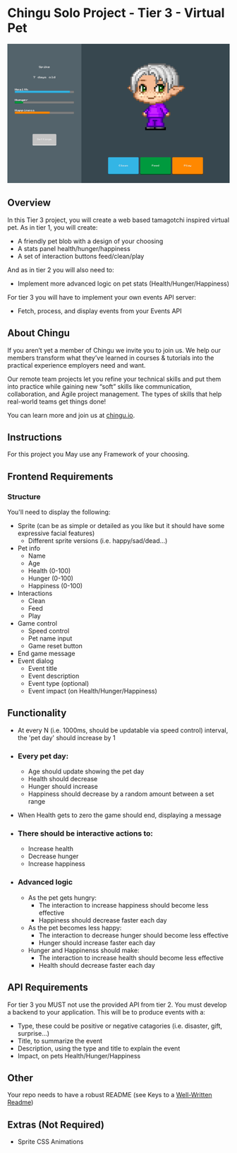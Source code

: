 # Chingu Solo Project - Tier 3 - Virtual Pet

![screenshot](./assets/screenshot.png)

## Overview

In this Tier 3 project, you will create a web based tamagotchi inspired virtual pet. As in tier 1, you will create:

- A friendly pet blob with a design of your choosing
- A stats panel health/hunger/happiness
- A set of interaction buttons feed/clean/play

And as in tier 2 you will also need to:

- Implement more advanced logic on pet stats (Health/Hunger/Happiness)

For tier 3 you will have to implement your own events API server:

- Fetch, process, and display events from your Events API

## About Chingu

If you aren’t yet a member of Chingu we invite you to join us. We help our 
members transform what they’ve learned in courses & tutorials into the 
practical experience employers need and want.

Our remote team projects let you refine your technical skills and put them 
into practice while gaining new “soft” skills like communication, 
collaboration, and Agile project management. The types of skills that 
help real-world teams get things done!

You can learn more and join us at [chingu.io](https://chingu.io).

## Instructions

For this project you May use any Framework of your choosing.

## Frontend Requirements

### Structure

You'll need to display the following:

- Sprite (can be as simple or detailed as you like but it should have some expressive facial features)
  - Different sprite versions (i.e. happy/sad/dead...)
- Pet info
  - Name
  - Age
  - Health (0-100)
  - Hunger (0-100)
  - Happiness (0-100)
- Interactions
  - Clean
  - Feed
  - Play
- Game control
  - Speed control
  - Pet name input
  - Game reset button
- End game message
- Event dialog
  - Event title
  - Event description
  - Event type (optional)
  - Event impact (on Health/Hunger/Happiness)

## Functionality

- At every N (i.e. 1000ms, should be updatable via speed control) interval, the 'pet day' should increase by 1

- ### Every pet day:

  - Age should update showing the pet day
  - Health should decrease
  - Hunger should increase
  - Happiness should decrease by a random amount between a set range

- When Health gets to zero the game should end, displaying a message

- ### There should be interactive actions to:

  - Increase health
  - Decrease hunger
  - Increase happiness

- ### Advanced logic
  - As the pet gets hungry:
    - The interaction to increase happiness should become less effective
    - Happiness should decrease faster each day
  - As the pet becomes less happy:
    - The interaction to decrease hunger should become less effective
    - Hunger should increase faster each day
  - Hunger and Happinenss should make:
    - The interaction to increase health should become less effective
    - Health should decrease faster each day

## API Requirements

For tier 3 you MUST not use the provided API from tier 2. You must develop a backend to your application. This will be to produce events with a:

- Type, these could be positive or negative catagories (i.e. disaster, gift, surprise...)
- Title, to summarize the event
- Description, using the type and title to explain the event
- Impact, on pets Health/Hunger/Happiness

## Other

Your repo needs to have a robust README (see Keys to a [Well-Written Readme](https://medium.com/chingu/keys-to-a-well-written-readme-55c53d34fe6d))

## Extras (Not Required)

- Sprite CSS Animations

